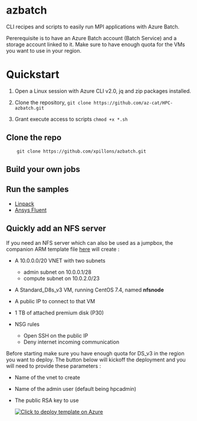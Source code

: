 # azbatch
CLI recipes and scripts to easily run MPI applications with Azure Batch.

Pererequisite is to have an Azure Batch account (Batch Service) and a storage account linked to it. Make sure to have enough quota for the VMs you want to use in your region.

# Quickstart

1. Open a Linux session with Azure CLI v2.0, jq and zip packages installed.

2. Clone the repository, `git clone https://github.com/az-cat/HPC-azbatch.git`

3. Grant execute access to scripts `chmod +x *.sh`



## Clone the repo 

        git clone https://github.com/xpillons/azbatch.git

## Build your own jobs 


## Run the samples

* [Linpack](./linpack/README.md)
* [Ansys Fluent](./fluent/README.md)

## Quickly add an NFS server

If you need an NFS server which can also be used as a jumpbox, the companion ARM template file [here](./ARM/deploy_infra.json) will create :

* A 10.0.0.0/20 VNET with two subnets

    * admin subnet on 10.0.0.1/28
    * compute subnet on 10.0.2.0/23

* A Standard_D8s_v3 VM, running CentOS 7.4, named **nfsnode**
* A public IP to connect to that VM
* 1 TB of attached premium disk (P30)
* NSG rules

    * Open SSH on the public IP
    * Deny internet incoming communication


Before starting make sure you have enough quota for DS_v3 in the region you want to deploy. The button below will kickoff the deployment and you will need to provide these parameters :

* Name of the vnet to create
* Name of the admin user (default being hpcadmin)
* The public RSA key to use


  [![Click to deploy template on Azure](http://azuredeploy.net/deploybutton.png "Click to deploy template on Azure")](https://portal.azure.com/#create/Microsoft.Template/uri/https%3A%2F%2Fraw.githubusercontent.com%2Faz-cat%2FHPC-azbatch%2Fmaster%2FARM%2Fdeploy_infra.json) 


